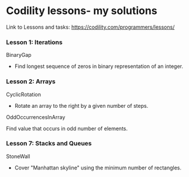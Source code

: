 # Codility lessons- my solutions
Link to Lessons and tasks: https://codility.com/programmers/lessons/

### Lesson 1: Iterations
BinaryGap

* Find longest sequence of zeros in binary representation of an integer.


### Lesson 2: Arrays
CyclicRotation

* Rotate an array to the right by a given number of steps.

OddOccurrencesInArray

Find value that occurs in odd number of elements.


### Lesson 7: Stacks and Queues
StoneWall

* Cover "Manhattan skyline" using the minimum number of rectangles.
